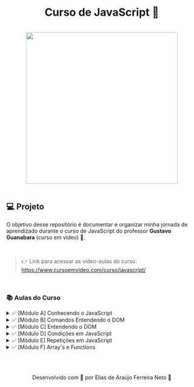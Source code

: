 <h1 align="center">
  Curso de JavaScript 💛
</h1>

<br>

<div align="center">
    <img src="https://www.cursoemvideo.com/wp-content/uploads/2019/08/cursoemvideo-logo-branca.png" width="400px" /> 
</div>

<br>

<h2>💻 Projeto</h2>

O objetivo desse repositório é documentar e organizar minha jornada de aprendizado durante o curso 
de JavaScript do professor **Gustavo Guanabara** (curso em vídeo) 🖖.


<br>

> 👉 Link para acessar as vídeo-aulas do curso: https://www.cursoemvideo.com/curso/javascript/

<br>

<h3>📚 Aulas do Curso</h3>

<details>
  <summary>✅ [Módulo A] Conhecendo o JavaScript</summary>
  <ul>
    <li>Aula 1 - O que o JavaScript é capaz de fazer?</li>
    <li>Aula 2 - Como chegamos até aqui?</li>
    <li>Aula 3 - Dando os primeiros passos.</li>
    <li><a href="./modulos/moduloA/aula04">Aula 4 - Criando o seu primeiro script</a></li>
  </ul>
</details>

<details>
  <summary>✅ [Módulo B] Comandos Entendendo o DOM</summary>
  <ul>
    <li><a href="./modulos/moduloB/aula05">Aula 5 - Variáveis e Tipos Primitivos</a></li>
    <li><a href="./modulos/moduloB/aula06">Aula 6 - Tratamento de dados</a></li>
    <li><a href="./modulos/moduloB/aula07">Aula 7 - Operadores (Parte 1)</a></li>
    <li><a href="./modulos/moduloB/aula08">Aula 8 - Operadores (Parte 2)</a></li>
  </ul>
</details>

<details>
  <summary>✅ [Módulo C] Entendendo o DOM</summary>
  <ul>
    <li><a href="./modulos/moduloC/aula09">Aula 9 - Introdução ao DOM</a></li>
    <li><a href="./modulos/moduloC/aula10">Aula 10 - Eventos DOM</a></li>
  </ul>
</details>

<details>
  <summary>✅ [Módulo D] Condições em JavaScript</summary>
  <ul>
    <li><a href="./modulos/moduloD/aula11">Aula 11 - Condições (Parte 1)</a></li>
    <li><a href="./modulos/moduloD/aula12">Aula 12 - Condições (Parte 2)</a></li>
    <li><a href="./modulos/moduloD/exercicios">Exercícios 🏋️</a></li>
  </ul>
</details>

<details>
  <summary>✅ [Módulo E] Repetições em JavaScript</summary>
  <ul>
    <li><a href="./modulos/moduloE/exercicios">Exercícios 🏋️</a></li>
  </ul>
</details>

<details>
  <summary>✅ [Módulo F] Array's e Functions</summary>
  <ul>
    <li><a href="./modulos/moduloF">Exercícios 🏋️</a></li>
  </ul>
</details>

<br><br>

<p align="center"> Desenvolvido com 💙 por Elias de Araújo Ferreira Neto 👋 <p>
